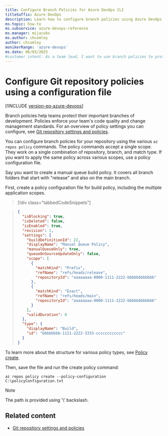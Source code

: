 ```yaml
---
title: Configure Branch Policies for Azure DevOps CLI 
titleSuffix: Azure DevOps 
description: Learn how to configure branch policies using Azure DevOps CLI to help your team protect their development branches.  
ms.topic: how-to
ms.subservice: azure-devops-reference
ms.manager: mijacobs 
ms.author: chcomley  
author: chcomley
monikerRange: 'azure-devops'
ms.date: 06/03/2025
#customer intent: As a team lead, I want to use branch policies to protected different development branches by using Azure DevOps CLI.
---
```


# Configure Git repository policies using a configuration file

[!INCLUDE [version-eq-azure-devops](../includes/version-eq-azure-devops.md)]

Branch policies help teams protect their important branches of development. Policies enforce your team's code quality and change management standards. For an overview of policy settings you can configure, see [Git repository settings and policies](../repos/git/repository-settings.md).

You can configure branch policies for your repository using the various `az repos policy` commands. The policy commands accept a single scope. They work on a single combination of repository, branch, and match type. If you want to apply the same policy across various scopes, use a policy configuration file.

Say you want to create a manual queue build policy. It covers all branch folders that start with "release" and also on the main branch.

First, create a policy configuration file for build policy, including the multiple application scopes.

> [!div class="tabbedCodeSnippets"]

> ```json
> {
>   "isBlocking": true,
>   "isDeleted": false,
>   "isEnabled": true,
>   "revision": 1,
>   "settings": {
>     "buildDefinitionId": 22,
>     "displayName": "Manual Queue Policy",
>     "manualQueueOnly": true,
>     "queueOnSourceUpdateOnly": false,
>     "scope": [
>       {
>         "matchKind": "Prefix",
>         "refName": "refs/heads/release",
>         "repositoryId": "aaaaaaaa-0000-1111-2222-bbbbbbbbbbbb"
>       },
>       {
>         "matchKind": "Exact",
>         "refName": "refs/heads/main",
>         "repositoryId": "aaaaaaaa-0000-1111-2222-bbbbbbbbbbbb"
>       }
>     ],
>     "validDuration": 0
>   },
>   "type": {
>     "displayName": "Build",
>     "id": "bbbbbbbb-1111-2222-3333-cccccccccccc"
>   }
> }
> ```

To learn more about the structure for various policy types, see [Policy create](/rest/api/azure/devops/policy/configurations/create#examples).

Then, save the file and run the create policy command:

```azurecli
az repos policy create --policy-configuration C:\policyConfiguration.txt
```

> [!NOTE]
> The path is provided using '\\' backslash.

## Related content

- [Git repository settings and policies](../repos/git/repository-settings.md)
